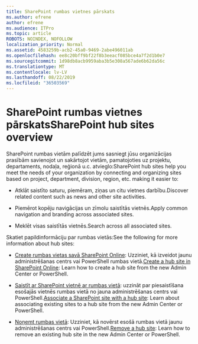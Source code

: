 ```yaml
---
title: SharePoint rumbas vietnes pārskats
ms.author: efrene
author: efrene
ms.audience: ITPro
ms.topic: article
ROBOTS: NOINDEX, NOFOLLOW
localization_priority: Normal
ms.assetid: 4583259b-acb2-45a0-9469-2abe496011ab
ms.openlocfilehash: ee8c20bff9bf22f8b3eeacf085bce4a7f2d1b0e7
ms.sourcegitcommit: 1d98db8acb9959aba3b5e308a567ade6b62da56c
ms.translationtype: MT
ms.contentlocale: lv-LV
ms.lasthandoff: 08/22/2019
ms.locfileid: "36503569"
---
```

# <a name="sharepoint-hub-sites-overview"></a><span data-ttu-id="ef5e4-102">SharePoint rumbas vietnes pārskats</span><span class="sxs-lookup"><span data-stu-id="ef5e4-102">SharePoint hub sites overview</span></span>

<span data-ttu-id="ef5e4-103">SharePoint rumbas vietām palīdzēt jums sasniegt jūsu organizācijas prasībām savienojot un sakārtojot vietām, pamatojoties uz projektu, departaments, nodaļa, reģionā u.c. atvieglo:</span><span class="sxs-lookup"><span data-stu-id="ef5e4-103">SharePoint hub sites help you meet the needs of your organization by connecting and organizing sites based on project, department, division, region, etc. making it easier to:</span></span>

- <span data-ttu-id="ef5e4-104">Atklāt saistīto saturu, piemēram, ziņas un citu vietnes darbību.</span><span class="sxs-lookup"><span data-stu-id="ef5e4-104">Discover related content such as news and other site activities.</span></span>

- <span data-ttu-id="ef5e4-105">Piemērot kopēju navigācijas un zīmolu saistītās vietnēs.</span><span class="sxs-lookup"><span data-stu-id="ef5e4-105">Apply common navigation and branding across associated sites.</span></span> 

- <span data-ttu-id="ef5e4-106">Meklēt visas saistītās vietnēs.</span><span class="sxs-lookup"><span data-stu-id="ef5e4-106">Search across all associated sites.</span></span>

<span data-ttu-id="ef5e4-107">Skatiet papildinformāciju par rumbas vietās:</span><span class="sxs-lookup"><span data-stu-id="ef5e4-107">See the following for more information about hub sites:</span></span>
- <span data-ttu-id="ef5e4-108">[Create rumbas vietas savā SharePoint Online](https://docs.microsoft.com/sharepoint/create-hub-site): Uzziniet, kā izveidot jaunu administrēšanas centrs vai PowerShell rumbas vietā.</span><span class="sxs-lookup"><span data-stu-id="ef5e4-108">[Create a hub site in SharePoint Online](https://docs.microsoft.com/sharepoint/create-hub-site): Learn how to create a hub site from the new Admin Center or PowerShell.</span></span>

- <span data-ttu-id="ef5e4-109">[Saistīt ar SharePoint vietnē ar rumbas vietā](https://support.office.com/article/associate-a-sharepoint-site-with-a-hub-site-ae0009fd-af04-4d3d-917d-88edb43efc05): uzzināt par piesaistīšana esošajās vietnēs rumbas vietā no jauna administrēšanas centrs vai PowerShell.</span><span class="sxs-lookup"><span data-stu-id="ef5e4-109">[Associate a SharePoint site with a hub site](https://support.office.com/article/associate-a-sharepoint-site-with-a-hub-site-ae0009fd-af04-4d3d-917d-88edb43efc05): Learn about associating existing sites to a hub site from the new Admin Center or PowerShell.</span></span>

- <span data-ttu-id="ef5e4-110">[Noņemt rumbas vietā](https://docs.microsoft.com/sharepoint/remove-hub-site): Uzziniet, kā novērst esošā rumbas vietā jaunu administrēšanas centrs vai PowerShell.</span><span class="sxs-lookup"><span data-stu-id="ef5e4-110">[Remove a hub site](https://docs.microsoft.com/sharepoint/remove-hub-site): Learn how to remove an existing hub site in the new Admin Center or PowerShell.</span></span>

